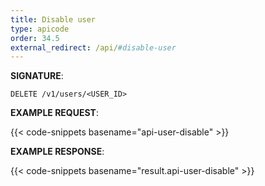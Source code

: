 ```yaml
---
title: Disable user
type: apicode
order: 34.5
external_redirect: /api/#disable-user
---
```


**SIGNATURE**:

`DELETE /v1/users/<USER_ID>`

**EXAMPLE REQUEST**:

{{< code-snippets basename="api-user-disable" >}}

**EXAMPLE RESPONSE**:

{{< code-snippets basename="result.api-user-disable" >}}
